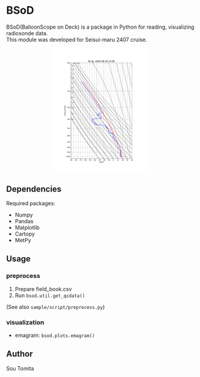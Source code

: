# BSoD
BSoD(BalloonScope on Deck) is a package in Python for reading, visualizing radiosonde data.  
This module was developed for Seisui-maru 2407 cruise.

<p align="center">
<img src="./fig/emagram.png" alt="emagram" width="250"/>
</p>

## Dependencies
Required packages:
- Numpy
- Pandas
- Matplotlib
- Cartopy
- MetPy

## Usage
### preprocess
1. Prepare field_book.csv
2. Run ```bsod.util.get_qcdata()```  

(See also ```sample/script/preprocess.py```)
### visualization
- emagram: ```bsod.plots.emagram()```
## Author
Sou Tomita

